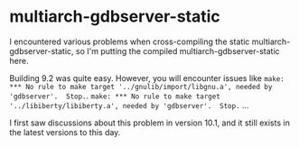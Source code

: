 # multiarch-gdbserver-static

I encountered various problems when cross-compiling the static multiarch-gdbserver-static, so I'm putting the compiled multiarch-gdbserver-static here.

Building 9.2 was quite easy. However, you will encounter issues like 
`make: *** No rule to make target '../gnulib/import/libgnu.a', needed by 'gdbserver'.  Stop.`.
`make: *** No rule to make target '../libiberty/libiberty.a', needed by 'gdbserver'.  Stop.`
...

I first saw discussions about this problem in version 10.1, and it still exists in the latest versions to this day.
